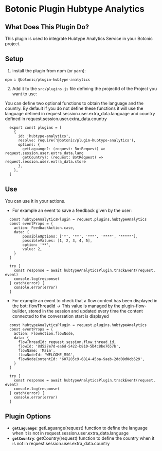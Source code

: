 # Botonic Plugin Hubtype Analytics

## What Does This Plugin Do?

This plugin is used to integrate Hubtype Analytics Service in your Botonic project.

## Setup

1. Install the plugin from npm (or yarn):

```
npm i @botonic/plugin-hubtype-analytics
```

2. Add it to the `src/plugins.js` file defining the projectId of the Project you want to use:

You can define two optional functions to obtain the language and the country.
By default if you do not define these functions it will use the language defined in request.session.user.extra_data.language and country defined in request.session.user.extra_data.country

```
  export const plugins = [
    {
      id: 'hubtype-analytics',
      resolve: require('@botonic/plugin-hubtype-analytics'),
      options: {
        getLaguange?: (request: BotRequest) => request.session.user.extra_data.lang
        getCountry?: (request: BotRequest) => request.session.user.extra_data.store
      },
    },
  ]
```

## Use

You can use it in your actions.

- For example an event to save a feedback given by the user:

```
  const hubtypeAnalyticsPlugin = request.plugins.hubtypeAnalytics
  const eventProps = {
    action: FeedbackAction.case,
    data: {
        possibleOptions: ['*', '**', '***', '****', '*****'],
        possibleValues: [1, 2, 3, 4, 5],
        option: '**',
        value: 2,
    }
  }

  try {
    const response = await hubtypeAnalyticsPlugin.trackEvent(request, event)
    console.log(response)
  } catch(error) {
    console.error(error)
  }

```

- For example an event to check that a flow content has been displayed in the bot:
  flowThreadId -> This value is managed by the plugin-flow-builder, stored in the session and updated every time the content connected to the conversation start is displayed

```
  const hubtypeAnalyticsPlugin = request.plugins.hubtypeAnalytics
  const eventProps = {
    action: FlowAction.flowNode,
    data: {
      flowThreadId: request.session.flow_thread_id,
      flowId: '8d527e7d-ea6d-5422-b810-5b4c8be7657b',
      flowName: 'Main',
      flowNodeId: 'WELCOME_MSG',
      flowNodeContentId: '607205c9-6814-45ba-9aeb-2dd08d0cb529',
    }
  }

  try {
    const response = await hubtypeAnalyticsPlugin.trackEvent(request, event)
    console.log(response)
  } catch(error) {
    console.error(error)
  }

```

## Plugin Options

- **`getLaguange`**: getLaguange(request) function to define the language when it is not in request.session.user.extra_data.language
- **`getCountry`**: getCountry(request) function to define the country when it is not in request.session.user.extra_data.country
